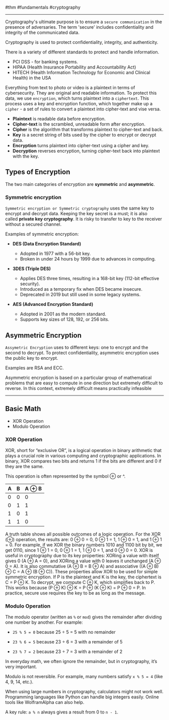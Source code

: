 #thm #fundamentals #cryptography

---

Cryptography's ultimate purpose is to ensure a `secure communication` in the presence of adversaries. The term 'secure' includes confidentiality and integrity of the communicated data.

Cryptography is used to protect confidentiality, integrity, and authenticity.

There is a variety of different standards to protect and handle information. 
- PCI DSS - for banking systems. 
- HIPAA (Health Insurance Portability and Accountability Act)
- HITECH (Health Information Technology for Economic and Clinical Health) in the USA


Everything from text to photo or video is a plaintext in terms of cybersecurity. They are original and readable information. To protect this data, we use `encryption`, which turns plaintext into a `ciphertext`. This process uses a key and encryption function, which together make up a `cipher` - a set of rules to convert a plaintext into cipher-text and vise versa.

- **Plaintext** is readable data before encryption.  
- **Cipher-text** is the scrambled, unreadable form after encryption.  
- **Cipher** is the algorithm that transforms plaintext to cipher-text and back.  
- **Key** is a secret string of bits used by the cipher to encrypt or decrypt data.  
- **Encryption** turns plaintext into cipher-text using a cipher and key.  
- **Decryption** reverses encryption, turning cipher-text back into plaintext with the key.


## Types of Encryption
The two main categories of encryption are **symmetric** and **asymmetric**.

### Symmetric encryption
`Symmetric encryption or Symmetric cryptography` uses the same key to encrypt and decrypt data. Keeping the key secret is a must; it is also called **private key cryptography**.
It is risky to transfer to key to the receiver without a secured channel.

Examples of symmetric encryption:

- **DES (Data Encryption Standard)**
    - Adopted in 1977 with a 56-bit key.
    - Broken in under 24 hours by 1999 due to advances in computing.
    
- **3DES (Triple DES)**
    - Applies DES three times, resulting in a 168-bit key (112-bit effective security).
    - Introduced as a temporary fix when DES became insecure.
    - Deprecated in 2019 but still used in some legacy systems.
    
- **AES (Advanced Encryption Standard)**
    - Adopted in 2001 as the modern standard.
    - Supports key sizes of 128, 192, or 256 bits.


## Asymmetric Encryption

`Assymetric Encryption` uses to different keys: one to encrypt and the second to decrypt. To protect confidentiality, asymmetric encryption uses the public key to encrypt.

Examples are RSA and ECC.

Asymmetric encryption is based on a particular group of mathematical problems that are easy to compute in one direction but extremely difficult to reverse. In this context, extremely difficult means practically infeasible

---

## Basic Math

- XOR Operation
- Modulo Operation

### XOR Operation

XOR, short for “exclusive OR”, is a logical operation in binary arithmetic that plays a crucial role in various computing and cryptographic applications. In binary, XOR compares two bits and returns 1 if the bits are different and 0 if they are the same.

This operation is often represented by the symbol ⊕ or ^.

| A   | B   | A ⊕ B |
| --- | --- | ----- |
| 0   | 0   | 0     |
| 0   | 1   | 1     |
| 1   | 0   | 1     |
| 1   | 1   | 0     |

A truth table shows all possible outcomes of a logic operation. For the XOR (⊕) operation, the results are: 0 ⊕ 0 = 0, 0 ⊕ 1 = 1, 1 ⊕ 0 = 1, and 1 ⊕ 1 = 0. For example, if we XOR the binary numbers 1010 and 1100 bit by bit, we get 0110, since 1 ⊕ 1 = 0, 0 ⊕ 1 = 1, 1 ⊕ 0 = 1, and 0 ⊕ 0 = 0. XOR is useful in cryptography due to its key properties: XORing a value with itself gives 0 (A ⊕ A = 0), and XORing a value with 0 leaves it unchanged (A ⊕ 0 = A). It is also commutative (A ⊕ B = B ⊕ A) and associative ((A ⊕ B) ⊕ C = A ⊕ (B ⊕ C)). These properties allow XOR to be used for simple symmetric encryption. If P is the plaintext and K is the key, the ciphertext is C = P ⊕ K. To decrypt, we compute C ⊕ K, which simplifies back to P. This works because (P ⊕ K) ⊕ K = P ⊕ (K ⊕ K) = P ⊕ 0 = P. In practice, secure use requires the key to be as long as the message.


### Modulo Operation

The modulo operator (written as `%` or `mod`) gives the remainder after dividing one number by another. For example:

- `25 % 5 = 0` because 25 ÷ 5 = 5 with no remainder
    
- `23 % 6 = 5` because 23 ÷ 6 = 3 with a remainder of 5
    
- `23 % 7 = 2` because 23 ÷ 7 = 3 with a remainder of 2
    

In everyday math, we often ignore the remainder, but in cryptography, it’s very important.

Modulo is not reversible. For example, many numbers satisfy `x % 5 = 4` (like 4, 9, 14, etc.).

When using large numbers in cryptography, calculators might not work well. Programming languages like Python can handle big integers easily. Online tools like WolframAlpha can also help.

A key rule: `a % n` always gives a result from 0 to `n - 1`.